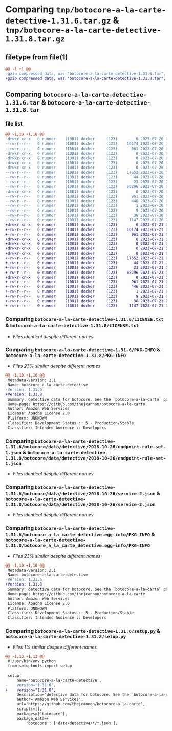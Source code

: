 # Comparing `tmp/botocore-a-la-carte-detective-1.31.6.tar.gz` & `tmp/botocore-a-la-carte-detective-1.31.8.tar.gz`

## filetype from file(1)

```diff
@@ -1 +1 @@
-gzip compressed data, was "botocore-a-la-carte-detective-1.31.6.tar", last modified: Thu Jul 20 01:20:13 2023, max compression
+gzip compressed data, was "botocore-a-la-carte-detective-1.31.8.tar", last modified: Fri Jul 21 01:21:22 2023, max compression
```

## Comparing `botocore-a-la-carte-detective-1.31.6.tar` & `botocore-a-la-carte-detective-1.31.8.tar`

### file list

```diff
@@ -1,18 +1,18 @@
-drwxr-xr-x   0 runner    (1001) docker     (123)        0 2023-07-20 01:20:13.830627 botocore-a-la-carte-detective-1.31.6/
--rw-r--r--   0 runner    (1001) docker     (123)    10174 2023-07-20 01:20:13.000000 botocore-a-la-carte-detective-1.31.6/LICENSE.txt
--rw-r--r--   0 runner    (1001) docker     (123)      961 2023-07-20 01:20:13.830627 botocore-a-la-carte-detective-1.31.6/PKG-INFO
-drwxr-xr-x   0 runner    (1001) docker     (123)        0 2023-07-20 01:20:13.830627 botocore-a-la-carte-detective-1.31.6/botocore/
-drwxr-xr-x   0 runner    (1001) docker     (123)        0 2023-07-20 01:20:13.830627 botocore-a-la-carte-detective-1.31.6/botocore/data/
-drwxr-xr-x   0 runner    (1001) docker     (123)        0 2023-07-20 01:20:13.830627 botocore-a-la-carte-detective-1.31.6/botocore/data/detective/
-drwxr-xr-x   0 runner    (1001) docker     (123)        0 2023-07-20 01:20:13.830627 botocore-a-la-carte-detective-1.31.6/botocore/data/detective/2018-10-26/
--rw-r--r--   0 runner    (1001) docker     (123)    17652 2023-07-20 01:19:55.000000 botocore-a-la-carte-detective-1.31.6/botocore/data/detective/2018-10-26/endpoint-rule-set-1.json
--rw-r--r--   0 runner    (1001) docker     (123)       44 2023-07-20 01:19:55.000000 botocore-a-la-carte-detective-1.31.6/botocore/data/detective/2018-10-26/examples-1.json
--rw-r--r--   0 runner    (1001) docker     (123)       23 2023-07-20 01:19:55.000000 botocore-a-la-carte-detective-1.31.6/botocore/data/detective/2018-10-26/paginators-1.json
--rw-r--r--   0 runner    (1001) docker     (123)    65296 2023-07-20 01:19:55.000000 botocore-a-la-carte-detective-1.31.6/botocore/data/detective/2018-10-26/service-2.json
-drwxr-xr-x   0 runner    (1001) docker     (123)        0 2023-07-20 01:20:13.830627 botocore-a-la-carte-detective-1.31.6/botocore_a_la_carte_detective.egg-info/
--rw-r--r--   0 runner    (1001) docker     (123)      961 2023-07-20 01:20:13.000000 botocore-a-la-carte-detective-1.31.6/botocore_a_la_carte_detective.egg-info/PKG-INFO
--rw-r--r--   0 runner    (1001) docker     (123)      446 2023-07-20 01:20:13.000000 botocore-a-la-carte-detective-1.31.6/botocore_a_la_carte_detective.egg-info/SOURCES.txt
--rw-r--r--   0 runner    (1001) docker     (123)        1 2023-07-20 01:20:13.000000 botocore-a-la-carte-detective-1.31.6/botocore_a_la_carte_detective.egg-info/dependency_links.txt
--rw-r--r--   0 runner    (1001) docker     (123)        9 2023-07-20 01:20:13.000000 botocore-a-la-carte-detective-1.31.6/botocore_a_la_carte_detective.egg-info/top_level.txt
--rw-r--r--   0 runner    (1001) docker     (123)       38 2023-07-20 01:20:13.830627 botocore-a-la-carte-detective-1.31.6/setup.cfg
--rw-r--r--   0 runner    (1001) docker     (123)     1147 2023-07-20 01:20:13.000000 botocore-a-la-carte-detective-1.31.6/setup.py
+drwxr-xr-x   0 runner    (1001) docker     (123)        0 2023-07-21 01:21:22.610952 botocore-a-la-carte-detective-1.31.8/
+-rw-r--r--   0 runner    (1001) docker     (123)    10174 2023-07-21 01:21:22.000000 botocore-a-la-carte-detective-1.31.8/LICENSE.txt
+-rw-r--r--   0 runner    (1001) docker     (123)      961 2023-07-21 01:21:22.610952 botocore-a-la-carte-detective-1.31.8/PKG-INFO
+drwxr-xr-x   0 runner    (1001) docker     (123)        0 2023-07-21 01:21:22.610952 botocore-a-la-carte-detective-1.31.8/botocore/
+drwxr-xr-x   0 runner    (1001) docker     (123)        0 2023-07-21 01:21:22.610952 botocore-a-la-carte-detective-1.31.8/botocore/data/
+drwxr-xr-x   0 runner    (1001) docker     (123)        0 2023-07-21 01:21:22.610952 botocore-a-la-carte-detective-1.31.8/botocore/data/detective/
+drwxr-xr-x   0 runner    (1001) docker     (123)        0 2023-07-21 01:21:22.610952 botocore-a-la-carte-detective-1.31.8/botocore/data/detective/2018-10-26/
+-rw-r--r--   0 runner    (1001) docker     (123)    17652 2023-07-21 01:21:06.000000 botocore-a-la-carte-detective-1.31.8/botocore/data/detective/2018-10-26/endpoint-rule-set-1.json
+-rw-r--r--   0 runner    (1001) docker     (123)       44 2023-07-21 01:21:06.000000 botocore-a-la-carte-detective-1.31.8/botocore/data/detective/2018-10-26/examples-1.json
+-rw-r--r--   0 runner    (1001) docker     (123)       23 2023-07-21 01:21:06.000000 botocore-a-la-carte-detective-1.31.8/botocore/data/detective/2018-10-26/paginators-1.json
+-rw-r--r--   0 runner    (1001) docker     (123)    65296 2023-07-21 01:21:06.000000 botocore-a-la-carte-detective-1.31.8/botocore/data/detective/2018-10-26/service-2.json
+drwxr-xr-x   0 runner    (1001) docker     (123)        0 2023-07-21 01:21:22.610952 botocore-a-la-carte-detective-1.31.8/botocore_a_la_carte_detective.egg-info/
+-rw-r--r--   0 runner    (1001) docker     (123)      961 2023-07-21 01:21:22.000000 botocore-a-la-carte-detective-1.31.8/botocore_a_la_carte_detective.egg-info/PKG-INFO
+-rw-r--r--   0 runner    (1001) docker     (123)      446 2023-07-21 01:21:22.000000 botocore-a-la-carte-detective-1.31.8/botocore_a_la_carte_detective.egg-info/SOURCES.txt
+-rw-r--r--   0 runner    (1001) docker     (123)        1 2023-07-21 01:21:22.000000 botocore-a-la-carte-detective-1.31.8/botocore_a_la_carte_detective.egg-info/dependency_links.txt
+-rw-r--r--   0 runner    (1001) docker     (123)        9 2023-07-21 01:21:22.000000 botocore-a-la-carte-detective-1.31.8/botocore_a_la_carte_detective.egg-info/top_level.txt
+-rw-r--r--   0 runner    (1001) docker     (123)       38 2023-07-21 01:21:22.610952 botocore-a-la-carte-detective-1.31.8/setup.cfg
+-rw-r--r--   0 runner    (1001) docker     (123)     1147 2023-07-21 01:21:22.000000 botocore-a-la-carte-detective-1.31.8/setup.py
```

### Comparing `botocore-a-la-carte-detective-1.31.6/LICENSE.txt` & `botocore-a-la-carte-detective-1.31.8/LICENSE.txt`

 * *Files identical despite different names*

### Comparing `botocore-a-la-carte-detective-1.31.6/PKG-INFO` & `botocore-a-la-carte-detective-1.31.8/PKG-INFO`

 * *Files 23% similar despite different names*

```diff
@@ -1,10 +1,10 @@
 Metadata-Version: 2.1
 Name: botocore-a-la-carte-detective
-Version: 1.31.6
+Version: 1.31.8
 Summary: detective data for botocore. See the `botocore-a-la-carte` package for more info.
 Home-page: https://github.com/thejcannon/botocore-a-la-carte
 Author: Amazon Web Services
 License: Apache License 2.0
 Platform: UNKNOWN
 Classifier: Development Status :: 5 - Production/Stable
 Classifier: Intended Audience :: Developers
```

### Comparing `botocore-a-la-carte-detective-1.31.6/botocore/data/detective/2018-10-26/endpoint-rule-set-1.json` & `botocore-a-la-carte-detective-1.31.8/botocore/data/detective/2018-10-26/endpoint-rule-set-1.json`

 * *Files identical despite different names*

### Comparing `botocore-a-la-carte-detective-1.31.6/botocore/data/detective/2018-10-26/service-2.json` & `botocore-a-la-carte-detective-1.31.8/botocore/data/detective/2018-10-26/service-2.json`

 * *Files identical despite different names*

### Comparing `botocore-a-la-carte-detective-1.31.6/botocore_a_la_carte_detective.egg-info/PKG-INFO` & `botocore-a-la-carte-detective-1.31.8/botocore_a_la_carte_detective.egg-info/PKG-INFO`

 * *Files 23% similar despite different names*

```diff
@@ -1,10 +1,10 @@
 Metadata-Version: 2.1
 Name: botocore-a-la-carte-detective
-Version: 1.31.6
+Version: 1.31.8
 Summary: detective data for botocore. See the `botocore-a-la-carte` package for more info.
 Home-page: https://github.com/thejcannon/botocore-a-la-carte
 Author: Amazon Web Services
 License: Apache License 2.0
 Platform: UNKNOWN
 Classifier: Development Status :: 5 - Production/Stable
 Classifier: Intended Audience :: Developers
```

### Comparing `botocore-a-la-carte-detective-1.31.6/setup.py` & `botocore-a-la-carte-detective-1.31.8/setup.py`

 * *Files 1% similar despite different names*

```diff
@@ -1,13 +1,13 @@
 #!/usr/bin/env python
 from setuptools import setup
 
 setup(
     name='botocore-a-la-carte-detective',
-    version="1.31.6",
+    version="1.31.8",
     description='detective data for botocore. See the `botocore-a-la-carte` package for more info.',
     author='Amazon Web Services',
     url='https://github.com/thejcannon/botocore-a-la-carte',
     scripts=[],
     packages=["botocore"],
     package_data={
         'botocore': ['data/detective/*/*.json'],
```

